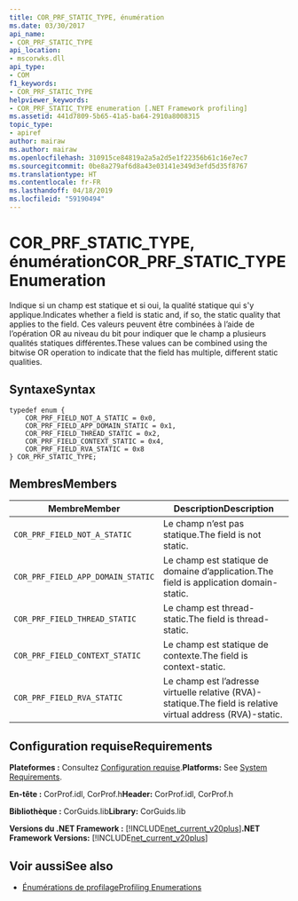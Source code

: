 ```yaml
---
title: COR_PRF_STATIC_TYPE, énumération
ms.date: 03/30/2017
api_name:
- COR_PRF_STATIC_TYPE
api_location:
- mscorwks.dll
api_type:
- COM
f1_keywords:
- COR_PRF_STATIC_TYPE
helpviewer_keywords:
- COR_PRF_STATIC_TYPE enumeration [.NET Framework profiling]
ms.assetid: 441d7809-5b65-41a5-ba64-2910a8008315
topic_type:
- apiref
author: mairaw
ms.author: mairaw
ms.openlocfilehash: 310915ce84819a2a5a2d5e1f22356b61c16e7ec7
ms.sourcegitcommit: 0be8a279af6d8a43e03141e349d3efd5d35f8767
ms.translationtype: HT
ms.contentlocale: fr-FR
ms.lasthandoff: 04/18/2019
ms.locfileid: "59190494"
---
```

# <a name="corprfstatictype-enumeration"></a><span data-ttu-id="13dfb-102">COR_PRF_STATIC_TYPE, énumération</span><span class="sxs-lookup"><span data-stu-id="13dfb-102">COR_PRF_STATIC_TYPE Enumeration</span></span>
<span data-ttu-id="13dfb-103">Indique si un champ est statique et si oui, la qualité statique qui s'y applique.</span><span class="sxs-lookup"><span data-stu-id="13dfb-103">Indicates whether a field is static and, if so, the static quality that applies to the field.</span></span> <span data-ttu-id="13dfb-104">Ces valeurs peuvent être combinées à l’aide de l’opération OR au niveau du bit pour indiquer que le champ a plusieurs qualités statiques différentes.</span><span class="sxs-lookup"><span data-stu-id="13dfb-104">These values can be combined using the bitwise OR operation to indicate that the field has multiple, different static qualities.</span></span>  
  
## <a name="syntax"></a><span data-ttu-id="13dfb-105">Syntaxe</span><span class="sxs-lookup"><span data-stu-id="13dfb-105">Syntax</span></span>  
  
```  
typedef enum {  
    COR_PRF_FIELD_NOT_A_STATIC = 0x0,  
    COR_PRF_FIELD_APP_DOMAIN_STATIC = 0x1,  
    COR_PRF_FIELD_THREAD_STATIC = 0x2,  
    COR_PRF_FIELD_CONTEXT_STATIC = 0x4,  
    COR_PRF_FIELD_RVA_STATIC = 0x8  
} COR_PRF_STATIC_TYPE;  
```  
  
## <a name="members"></a><span data-ttu-id="13dfb-106">Membres</span><span class="sxs-lookup"><span data-stu-id="13dfb-106">Members</span></span>  
  
|<span data-ttu-id="13dfb-107">Membre</span><span class="sxs-lookup"><span data-stu-id="13dfb-107">Member</span></span>|<span data-ttu-id="13dfb-108">Description</span><span class="sxs-lookup"><span data-stu-id="13dfb-108">Description</span></span>|  
|------------|-----------------|  
|`COR_PRF_FIELD_NOT_A_STATIC`|<span data-ttu-id="13dfb-109">Le champ n’est pas statique.</span><span class="sxs-lookup"><span data-stu-id="13dfb-109">The field is not static.</span></span>|  
|`COR_PRF_FIELD_APP_DOMAIN_STATIC`|<span data-ttu-id="13dfb-110">Le champ est statique de domaine d’application.</span><span class="sxs-lookup"><span data-stu-id="13dfb-110">The field is application domain-static.</span></span>|  
|`COR_PRF_FIELD_THREAD_STATIC`|<span data-ttu-id="13dfb-111">Le champ est thread-static.</span><span class="sxs-lookup"><span data-stu-id="13dfb-111">The field is thread-static.</span></span>|  
|`COR_PRF_FIELD_CONTEXT_STATIC`|<span data-ttu-id="13dfb-112">Le champ est statique de contexte.</span><span class="sxs-lookup"><span data-stu-id="13dfb-112">The field is context-static.</span></span>|  
|`COR_PRF_FIELD_RVA_STATIC`|<span data-ttu-id="13dfb-113">Le champ est l’adresse virtuelle relative (RVA)-statique.</span><span class="sxs-lookup"><span data-stu-id="13dfb-113">The field is relative virtual address (RVA)-static.</span></span>|  
  
## <a name="requirements"></a><span data-ttu-id="13dfb-114">Configuration requise</span><span class="sxs-lookup"><span data-stu-id="13dfb-114">Requirements</span></span>  
 <span data-ttu-id="13dfb-115">**Plateformes :** Consultez [Configuration requise](../../../../docs/framework/get-started/system-requirements.md).</span><span class="sxs-lookup"><span data-stu-id="13dfb-115">**Platforms:** See [System Requirements](../../../../docs/framework/get-started/system-requirements.md).</span></span>  
  
 <span data-ttu-id="13dfb-116">**En-tête :** CorProf.idl, CorProf.h</span><span class="sxs-lookup"><span data-stu-id="13dfb-116">**Header:** CorProf.idl, CorProf.h</span></span>  
  
 <span data-ttu-id="13dfb-117">**Bibliothèque :** CorGuids.lib</span><span class="sxs-lookup"><span data-stu-id="13dfb-117">**Library:** CorGuids.lib</span></span>  
  
 <span data-ttu-id="13dfb-118">**Versions du .NET Framework :** [!INCLUDE[net_current_v20plus](../../../../includes/net-current-v20plus-md.md)]</span><span class="sxs-lookup"><span data-stu-id="13dfb-118">**.NET Framework Versions:** [!INCLUDE[net_current_v20plus](../../../../includes/net-current-v20plus-md.md)]</span></span>  
  
## <a name="see-also"></a><span data-ttu-id="13dfb-119">Voir aussi</span><span class="sxs-lookup"><span data-stu-id="13dfb-119">See also</span></span>

- [<span data-ttu-id="13dfb-120">Énumérations de profilage</span><span class="sxs-lookup"><span data-stu-id="13dfb-120">Profiling Enumerations</span></span>](../../../../docs/framework/unmanaged-api/profiling/profiling-enumerations.md)
